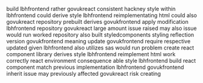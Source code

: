 build lbhfrontend rather govukreact consistent hackney style within lbhfrontend could derive style lbhfrontend reimplementating html could also govukreact repository prebuilt derives govukfrontend apply modification lbhfrontend repository govukreact large amount issue raised may also issue would run worked repository also built styledcomponents styling reflection version govukfrontend meaning update govukfrontend require respective updated given lbhfrontend also utilizes sas would run problem create react component library derives style lbhfrontend reimplement html work correctly react environment consequence able style lbhfrontend build react component match previous implementation lbhfrontend govukfrontend inherit issue may previously affected govukreact risk creating
